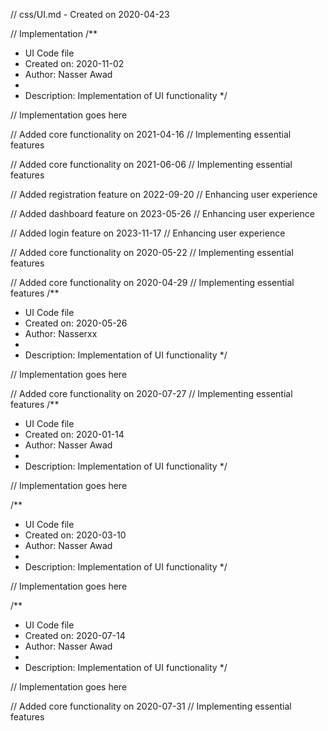 // css/UI.md - Created on 2020-04-23

// Implementation
/**
 * UI Code file
 * Created on: 2020-11-02
 * Author: Nasser Awad
 *
 * Description: Implementation of UI functionality
 */
 
// Implementation goes here


// Added core functionality on 2021-04-16
// Implementing essential features

// Added core functionality on 2021-06-06
// Implementing essential features

// Added registration feature on 2022-09-20
// Enhancing user experience

// Added dashboard feature on 2023-05-26
// Enhancing user experience

// Added login feature on 2023-11-17
// Enhancing user experience

// Added core functionality on 2020-05-22
// Implementing essential features

// Added core functionality on 2020-04-29
// Implementing essential features
/**
 * UI Code file
 * Created on: 2020-05-26
 * Author: Nasserxx
 *
 * Description: Implementation of UI functionality
 */
 
// Implementation goes here


// Added core functionality on 2020-07-27
// Implementing essential features
/**
 * UI Code file
 * Created on: 2020-01-14
 * Author: Nasser Awad
 *
 * Description: Implementation of UI functionality
 */
 
// Implementation goes here

/**
 * UI Code file
 * Created on: 2020-03-10
 * Author: Nasser Awad
 *
 * Description: Implementation of UI functionality
 */
 
// Implementation goes here

/**
 * UI Code file
 * Created on: 2020-07-14
 * Author: Nasser Awad
 *
 * Description: Implementation of UI functionality
 */
 
// Implementation goes here


// Added core functionality on 2020-07-31
// Implementing essential features
